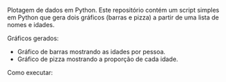 Plotagem de dados em Python.
Este repositório contém um script simples em Python que gera dois gráficos (barras e pizza) a partir de uma lista de nomes e idades.  

Gráficos gerados:
- Gráfico de barras mostrando as idades por pessoa.
- Gráfico de pizza mostrando a proporção de cada idade.

Como executar:
